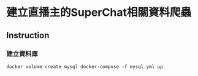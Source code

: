 # 建立直播主的SuperChat相關資料爬蟲

## Instruction

### 建立資料庫
`
docker volume create mysql
docker-compose -f mysql.yml up
`
